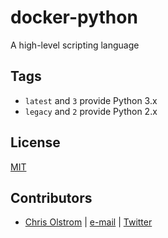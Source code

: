 docker-python
=============

A high-level scripting language

Tags
----
* `latest` and `3` provide Python 3.x
* `legacy` and `2` provide Python 2.x

License
-------
[MIT](https://tldrlegal.com/license/mit-license)

Contributors
------------
* [Chris Olstrom](https://colstrom.github.io/) | [e-mail](mailto:chris@olstrom.com) | [Twitter](https://twitter.com/ChrisOlstrom)
